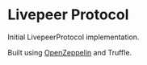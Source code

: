 # Livepeer Protocol

Initial LivepeerProtocol implementation.

Built using [OpenZeppelin](https://github.com/OpenZeppelin/zeppelin-solidity) and Truffle.
